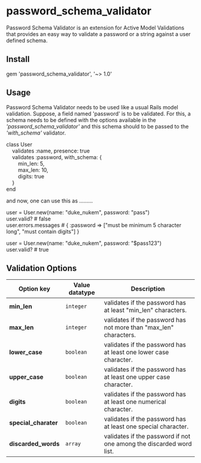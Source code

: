 # password_schema_validator

Password Schema Validator is an extension for Active Model Validations that provides an easy way to validate a password or a string against a user defined schema.

## Install

gem 'password_schema_validator', '~> 1.0'

## Usage

Password Schema Validator needs to be used like a usual Rails model validation. Suppose, a field named 'password' is to be validated. For this, a schema needs to be defined with the options available in the *'password_schema_validator'* and this schema should to be passed to the *'with_schema'* validator.

class User  
&nbsp;&nbsp;&nbsp;&nbsp;validates :name, presence: true     
&nbsp;&nbsp;&nbsp;&nbsp;validates :password, with_schema: {   
&nbsp;&nbsp;&nbsp;&nbsp;&nbsp;&nbsp;&nbsp;&nbsp;min_len: 5,   
&nbsp;&nbsp;&nbsp;&nbsp;&nbsp;&nbsp;&nbsp;&nbsp;max_len: 10,   
&nbsp;&nbsp;&nbsp;&nbsp;&nbsp;&nbsp;&nbsp;&nbsp;digits: true   
&nbsp;&nbsp;&nbsp;&nbsp;}  
end

and now, one can use this as .........

user = User.new(name: "duke_nukem", password: "pass")  
user.valid? # false  
user.errors.messages # { :password => ["must be minimum 5 character long", "must contain digits"] }

user = User.new(name: "duke_nukem", password: "$pass123")  
user.valid? # true

## Validation Options

Option key | Value datatype | Description
---------- | -------------- | -----------
**min_len** | `integer` | validates if the password has at least "min_len" characters.
**max_len** | `integer` | validates if the password has not more than "max_len" characters.
**lower_case** | `boolean` | validates if the password has at least one lower case character.
**upper_case** | `boolean` | validates if the password has at least one upper case character.
**digits** | `boolean` | validates if the password has at least one numerical character.
**special_charater** | `boolean` | validates if the password has at least one special character.
**discarded_words** | `array` | validates if the password if not one among the discarded word list.


